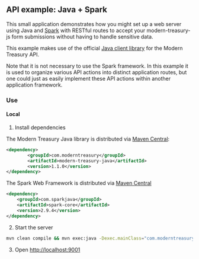 ## API example: Java + Spark

This small application demonstrates how you might set up a web server
using Java and [Spark][spark] with RESTful routes to accept your modern-treasury-js
form submissions without having to handle sensitive data.

This example makes use of the official [Java client library][client] for the Modern Treasury API.

Note that it is not necessary to use the Spark framework. In this example it is
used to organize various API actions into distinct application routes, but one
could just as easily implement these API actions within another application
framework.

### Use

#### Local

1. Install dependencies

The Modern Treasury Java library is distributed via [Maven Central](https://central.sonatype.com/artifact/com.moderntreasury/modern-treasury-java/1.1.0):

```xml
<dependency>
        <groupId>com.moderntreasury</groupId>
        <artifactId>modern-treasury-java</artifactId>
        <version>1.1.0</version>
</dependency>
```

The Spark Web Framework is distributed via [Maven Central](https://central.sonatype.com/artifact/com.sparkjava/spark-core/2.9.4)

```xml
<dependency>
    <groupId>com.sparkjava</groupId>
    <artifactId>spark-core</artifactId>
    <version>2.9.4</version>
</dependency>
```

2.  Start the server

```bash
mvn clean compile && mvn exec:java -Dexec.mainClass="com.moderntreasury.examples.App"
```

3. Open [http://localhost:9001](http://localhost:9001)

[spark]: https://sparkjava.com/
[client]: https://github.com/Modern-Treasury/modern-treasury-java